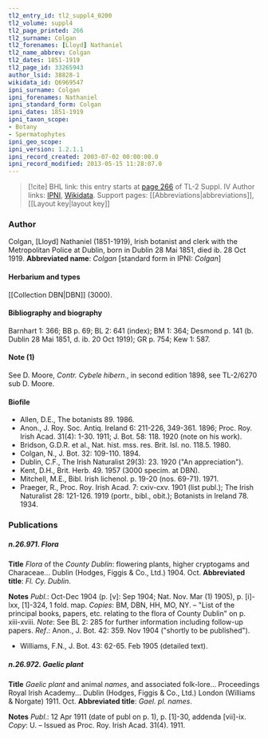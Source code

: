 ```yaml
---
tl2_entry_id: tl2_suppl4_0200
tl2_volume: suppl4
tl2_page_printed: 266
tl2_surname: Colgan
tl2_forenames: [Lloyd] Nathaniel
tl2_name_abbrev: Colgan
tl2_dates: 1851-1919
tl2_page_id: 33265943
author_lsid: 38828-1
wikidata_id: Q6969547
ipni_surname: Colgan
ipni_forenames: Nathaniel
ipni_standard_form: Colgan
ipni_dates: 1851-1919
ipni_taxon_scope: 
- Botany
- Spermatophytes
ipni_geo_scope: 
ipni_version: 1.2.1.1
ipni_record_created: 2003-07-02 00:00:00.0
ipni_record_modified: 2013-05-15 11:28:07.0
---
```


> [!cite] BHL link: this entry starts at [page 266](https://www.biodiversitylibrary.org/page/33265943) of TL-2 Suppl. IV
> Author links: [IPNI](https://www.ipni.org/a/38828-1), [Wikidata](https://www.wikidata.org/wiki/Q6969547). Support pages: [[Abbreviations|abbreviations]], [[Layout key|layout key]]

### Author

Colgan, \[Lloyd\] Nathaniel (1851-1919), Irish botanist and clerk with the Metropolitan Police at Dublin, born in Dublin 28 Mai 1851, died ib. 28 Oct 1919. 
**Abbreviated name**: *Colgan* \[standard form in IPNI: *Colgan*\]

#### Herbarium and types

[[Collection DBN|DBN]] (3000).

#### Bibliography and biography

Barnhart 1: 366; BB p. 69; BL 2: 641 (index); BM 1: 364; Desmond p. 141 (b. Dublin 28 Mai 1851, d. ib. 20 Oct 1919); GR p. 754; Kew 1: 587.

#### Note (1)

See D. Moore, *Contr. Cybele hibern.*, in second edition 1898, see TL-2/6270 sub D. Moore.

#### Biofile

- Allen, D.E., The botanists 89. 1986.
- Anon., J. Roy. Soc. Antiq. Ireland 6: 211-226, 349-361. 1896; Proc. Roy. Irish Acad. 31(4): 1-30. 1911; J. Bot. 58: 118. 1920 (note on his work).
- Bridson, G.D.R. et al., Nat. hist. mss. res. Brit. Isl. no. 118.5. 1980.
- Colgan, N., J. Bot. 32: 109-110. 1894.
- Dublin, C.F., The Irish Naturalist 29(3): 23. 1920 ("An appreciation").
- Kent, D.H., Brit. Herb. 49. 1957 (3000 specim. at DBN).
- Mitchell, M.E., Bibl. Irish lichenol. p. 19-20 (nos. 69-71). 1971.
- Praeger, R., Proc. Roy. Irish Acad. 7: cxiv-cxv. 1901 (list publ.); The Irish Naturalist 28: 121-126. 1919 (portr., bibl., obit.); Botanists in Ireland 78. 1934.

### Publications

##### n.26.971. Flora

**Title**
*Flora* of the *County Dublin*: flowering plants, higher cryptogams and Characeae... Dublin (Hodges, Figgis & Co., Ltd.) 1904. Oct.
**Abbreviated title**: *Fl. Cy. Dublin*.

**Notes**
*Publ*.: Oct-Dec 1904 (p. \[v\]: Sep 1904; Nat. Nov. Mar (1) 1905), p. \[i\]-lxx, \[1\]-324, 1 fold. map. *Copies*: BM, DBN, HH, MO, NY. – "List of the principal books, papers, etc. relating to the flora of County Dublin" on p. xiii-xviii.
*Note*: See BL 2: 285 for further information including follow-up papers.
*Ref*.: Anon., J. Bot. 42: 359. Nov 1904 ("shortly to be published").
- Williams, F.N., J. Bot. 43: 62-65. Feb 1905 (detailed text).

##### n.26.972. Gaelic plant

**Title**
*Gaelic plant* and animal *names*, and associated folk-lore... Proceedings Royal Irish Academy... Dublin (Hodges, Figgis & Co., Ltd.) London (Williams & Norgate) 1911. Oct.
**Abbreviated title**: *Gael. pl. names*.

**Notes**
*Publ*.: 12 Apr 1911 (date of publ on p. 1), p. \[1\]-30, addenda \[vii\]-ix. *Copy*: U. – Issued as Proc. Roy. Irish Acad. 31(4). 1911.

